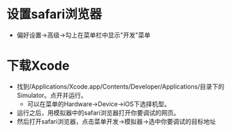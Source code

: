 # 设置safari浏览器
* 偏好设置->高级->勾上在菜单栏中显示"开发"菜单

# 下载Xcode
* 找到/Applications/Xcode.app/Contents/Developer/Applications/目录下的Simulator。点开并运行。
    - 可以在菜单的Hardware->Device->iOS下选择机型。
* 运行之后，用模拟器中的safari浏览器打开你要调试的网页。
* 然后打开safari浏览器，点击菜单开发->模拟器->选中你要调试的目标地址
